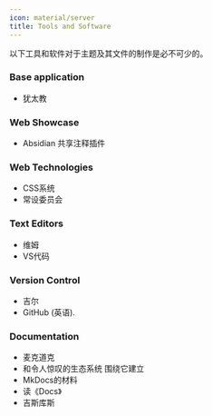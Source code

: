 ```yaml
---
icon: material/server
title: Tools and Software
---
```


以下工具和软件对于主题及其文件的制作是必不可少的。

### Base application
- 犹太教

### Web Showcase
- Absidian 共享注释插件

### Web Technologies
- CSS系统
- 常设委员会

### Text Editors
- 维姆
- VS代码

### Version Control
- 吉尔
- GitHub (英语).

### Documentation
- 麦克道克
- 和令人惊叹的生态系统 围绕它建立
- MkDocs的材料
- 读《Docs》
- 吉斯库斯